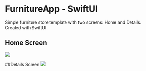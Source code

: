 # FurnitureApp - SwiftUI

Simple furniture store template with two screens: Home and Details. Created with SwiftUI.

## Home Screen
![](FurnitureApp/Furniture_app/Picture/furnitureapp1.png)

##Details Screen
![](/Picture/furnitureapp2.png)
